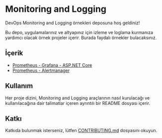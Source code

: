 # Monitoring and Logging
DevOps Monitoring and Logging örnekleri deposuna hoş geldiniz! 

Bu depo, uygulamalarınız ve altyapınız için izleme ve loglama kurmanıza yardımcı olacak örnek projeler içerir.
Burada faydalı örnekler bulacaksınız.

## İçerik
- [Prometheus - Grafana - ASP.NET Core](prometheus-grafana-aspnet-core)
- [Prometheus - Alertmanager](prometheus-alertmanager)

## Kullanım
Her proje dizini, Monitoring and Logging araçlarının nasıl kurulacağı ve kullanılacağına dair talimatlar içeren ayrıntılı bir README dosyası içerir.

## Katkı
Katkıda bulunmak isterseniz, lütfen [CONTRIBUTING.md](../CONTRIBUTING.md) dosyasını okuyun.